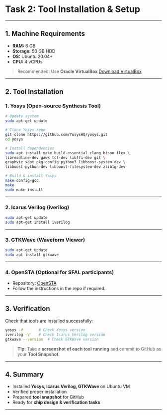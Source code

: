 #  Task 2: Tool Installation & Setup

---

## 1. Machine Requirements

* **RAM:** 6 GB
* **Storage:** 50 GB HDD
* **OS:** Ubuntu 20.04+
* **CPU:** 4 vCPUs

> Recommended: Use **Oracle VirtualBox**
> [ Download VirtualBox](https://www.virtualbox.org/wiki/Downloads)

---

## 2. Tool Installation

### **1. Yosys (Open-source Synthesis Tool)**

```bash
# Update system
sudo apt-get update

# Clone Yosys repo
git clone https://github.com/YosysHQ/yosys.git
cd yosys

# Install dependencies
sudo apt install make build-essential clang bison flex \
libreadline-dev gawk tcl-dev libffi-dev git \
graphviz xdot pkg-config python3 libboost-system-dev \
libboost-python-dev libboost-filesystem-dev zlib1g-dev

# Build & install Yosys
make config-gcc
make
sudo make install
```

---

### **2. Icarus Verilog (iverilog)**

```bash
sudo apt-get update
sudo apt-get install iverilog
```

---

### **3. GTKWave (Waveform Viewer)**

```bash
sudo apt-get update
sudo apt install gtkwave
```

---

### **4. OpenSTA (Optional for SFAL participants)**

* Repository: [OpenSTA](https://github.com/The-OpenROAD-Project/OpenSTA)
* Follow the instructions in the repo if required.

---

## 3. Verification

Check that tools are installed successfully:

```bash
yosys -V       # Check Yosys version
iverilog -V    # Check Icarus Verilog version
gtkwave --version  # Check GTKWave version
```

> **Tip:** Take a **screenshot of each tool running** and commit to GitHub as your **Tool Snapshot**.

---

## 4. Summary

* Installed **Yosys, Icarus Verilog, GTKWave** on Ubuntu VM
* Verified proper installation
* Prepared **tool snapshot** for GitHub
* Ready for **chip design & verification tasks**

---

